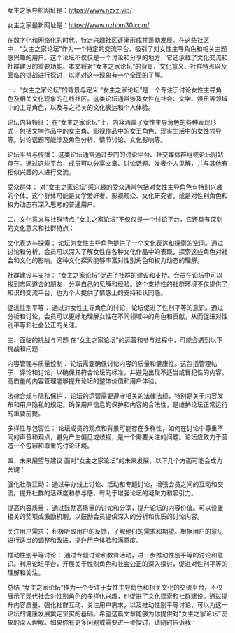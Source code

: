 女主之家导航网址是：https://www.nzxz.vip/

女主之家最新网址是：https://www.nzhom30.com/



在数字化和网络化的时代，特定兴趣社区逐渐形成并蓬勃发展。在这些社区中，“女主之家论坛”作为一个特定的交流平台，吸引了对女性主导角色和相关主题感兴趣的用户。这个论坛不仅仅是一个讨论和分享的地方，它还承载了文化交流和社群建设的重要功能。本文将对“女主之家论坛”的背景、文化意义、社群特点以及面临的挑战进行探讨，以期对这一现象有一个全面的了解。

一、“女主之家论坛”的背景与定义
“女主之家论坛”是一个专注于讨论女性主导角色及相关文化现象的在线社区。这类论坛通常涉及女性在社会、文学、娱乐等领域中的主导角色，以及与之相关的文化表达和个人体验。

论坛内容特征： 在“女主之家论坛”上，内容涵盖了女性主导角色的各种表现形式，包括文学作品中的女主角、影视作品中的女王角色、现实生活中的女性领导等。讨论话题可能涉及角色分析、情节讨论、文化影响等。

论坛平台与传播： 这类论坛通常通过专门的讨论平台、社交媒体群组或论坛网站存在。通过这些平台，成员可以分享文章、讨论话题、发表个人见解，并与其他有相似兴趣的人进行交流。

受众群体： 对“女主之家论坛”感兴趣的受众通常包括对女性主导角色有特别兴趣的个体。这个群体可能是文学爱好者、影视观众、文化研究者，或是对性别角色和权力动态有深入思考的普通用户。

二、文化意义与社群特点
“女主之家论坛”不仅仅是一个讨论平台，它还具有深刻的文化意义和社群特点：

文化表达与探索： 论坛为女性主导角色提供了一个文化表达和探索的空间。通过讨论和分析，会员可以深入了解女性在各种文化作品中的表现，探索这些角色对社会和文化的影响。这种文化探索能够丰富对性别角色和权力动态的理解。

社群建设与支持： “女主之家论坛”促进了社群的建设和支持。会员在论坛中可以找到志同道合的朋友，分享自己的见解和经验。这个支持性的社群环境不仅提供了知识的交流平台，也为个人提供了情感上的支持和认同感。

促进性别平等： 通过对女性主导角色的讨论，论坛促进了性别平等的意识。通过分析和讨论，会员可以更好地理解女性在不同领域中的角色和贡献，从而促进对性别平等和社会公正的关注。

三、面临的挑战与问题
在“女主之家论坛”的运营和参与过程中，可能会遇到以下挑战和问题：

内容管理与质量控制： 论坛需要确保讨论内容的质量和健康性。这包括管理帖子、评论和讨论，以确保其符合论坛的标准，并避免出现不适当或冒犯性的内容。高质量的内容管理能够提升论坛的整体价值和用户体验。

法律合规与隐私保护： 论坛的运营需要遵守相关的法律法规，特别是关于内容发布和用户隐私的规定。确保用户信息的保护和内容的合法性，是维护论坛正常运行的重要前提。

多样性与包容性： 论坛成员的观点和背景可能存在多样性，如何在讨论中尊重不同的声音和观点，避免产生偏见或歧视，是一个需要关注的问题。论坛应致力于营造一个包容和尊重的讨论环境。

四、未来展望与建议
面对“女主之家论坛”的未来发展，以下几个方面可能会成为关键：

强化社群互动： 通过举办线上讨论、活动和专题讨论，增强会员之间的互动和交流。提升社群的活跃度和参与感，有助于增强论坛的凝聚力和吸引力。

提高内容质量： 通过鼓励高质量的讨论和分享，提升论坛的内容价值。可以设置相关的奖项或激励机制，以鼓励会员提供深入的分析和优质的讨论内容。

关注用户需求： 积极听取用户的反馈，了解他们的需求和期望。根据用户的意见进行适当的调整和改进，提升用户体验和满意度。

推动性别平等讨论： 通过专题讨论和教育活动，进一步推动性别平等的讨论和意识。利用论坛平台，开展关于性别角色和社会公正的深入探讨，促进对性别平等的理解和关注。

总结
“女主之家论坛”作为一个专注于女性主导角色和相关文化的交流平台，不仅展示了现代社会对性别角色的多样化兴趣，也促进了文化探索和社群建设。通过提升内容质量、强化社群互动、关注用户需求，以及推动性别平等讨论，可以为这一论坛的健康发展奠定坚实的基础。希望这篇文章能够为你提供对“女主之家论坛”现象的深入理解。如果你有更多问题或需要进一步探讨，请随时告诉我！




